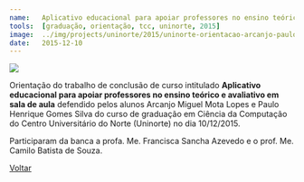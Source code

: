 ```yaml
---
name:  	Aplicativo educacional para apoiar professores no ensino teórico e avaliativo em sala de aula
tools: 	[graduação, orientação, tcc, uninorte, 2015]
image: 	../img/projects/uninorte/2015/uninorte-orientacao-arcanjo-paulo.png
date: 	2015-12-10
---
```


![](../img/projects/uninorte/2015/uninorte-orientacao-arcanjo-paulo.png)

Orientação do trabalho de conclusão de curso intitulado **Aplicativo educacional para apoiar professores no ensino teórico e avaliativo em sala de aula** defendido pelos alunos Arcanjo Miguel Mota Lopes e Paulo Henrique Gomes Silva do curso de graduação em Ciência da Computação do Centro Universitário do Norte (Uninorte) no dia 10/12/2015. 

Participaram da banca a profa. Me. Francisca Sancha Azevedo e o prof. Me. Camilo Batista de Souza. 

<p class="text-center">
	<a class="btn btn-outline-primary mt-1" href="{{ site.baseurl }}/projects/">Voltar</a>
</p>